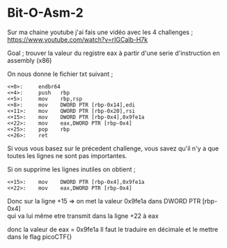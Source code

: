 # Bit-O-Asm-2

Sur ma chaine youtube j'ai fais une vidéo avec les 4 challenges ; https://www.youtube.com/watch?v=rIGCalb-H7k 

Goal ; trouver la valeur du registre eax à partir d'une serie d'instruction en assembly (x86)

On nous donne le fichier txt suivant ; 

````
<+0>:     endbr64 
<+4>:     push   rbp
<+5>:     mov    rbp,rsp
<+8>:     mov    DWORD PTR [rbp-0x14],edi
<+11>:    mov    QWORD PTR [rbp-0x20],rsi
<+15>:    mov    DWORD PTR [rbp-0x4],0x9fe1a
<+22>:    mov    eax,DWORD PTR [rbp-0x4]
<+25>:    pop    rbp
<+26>:    ret
````

Si vous vous basez sur le précedent challenge, vous savez qu'il n'y a que toutes les lignes ne sont pas importantes. 

Si on supprime les lignes inutiles on obtient ; 

````
<+15>:    mov    DWORD PTR [rbp-0x4],0x9fe1a
<+22>:    mov    eax,DWORD PTR [rbp-0x4]
````

Donc sur la ligne +15 => on met la valeur 0x9fe1a dans DWORD PTR [rbp-0x4]  
qui va lui même etre transmit dans la ligne +22 à eax 

donc la valeur de eax = 0x9fe1a
Il faut le traduire en décimale et le mettre dans le flag picoCTF{}